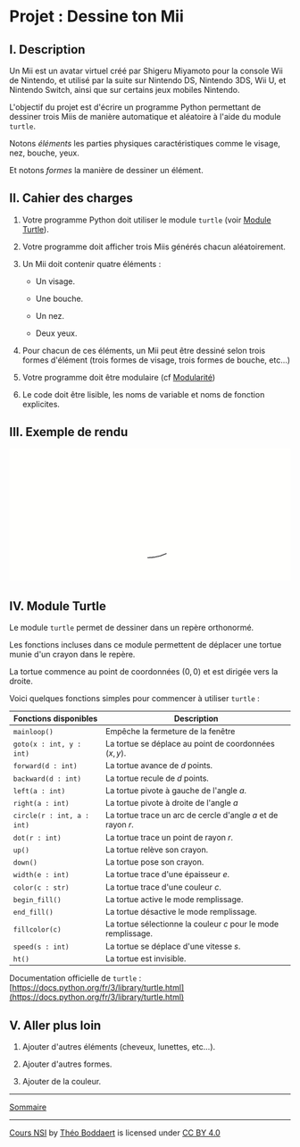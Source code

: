# Projet : Dessine ton Mii

## I. Description

Un Mii est un avatar virtuel créé par Shigeru Miyamoto pour la console Wii de Nintendo, et utilisé par la suite sur Nintendo DS, Nintendo 3DS, Wii U, et Nintendo Switch, ainsi que sur certains jeux mobiles Nintendo.

L'objectif du projet est d'écrire un programme Python permettant de dessiner trois Miis de manière automatique et aléatoire à l'aide du module `turtle`.

Notons *éléments* les parties physiques caractéristiques comme le visage, nez, bouche, yeux.

Et notons *formes* la manière de dessiner un élément.

## II. Cahier des charges

1. Votre programme Python doit utiliser le module `turtle` (voir [Module Turtle](#turtle)).

2. Votre programme doit afficher trois Miis générés chacun aléatoirement.

3. Un Mii doit contenir quatre éléments :

    - Un visage.

    - Une bouche.

    - Un nez.

    - Deux yeux.

4. Pour chacun de ces éléments, un Mii peut être dessiné selon trois formes d'élément (trois formes de visage, trois formes de bouche, etc...)

5. Votre programme doit être modulaire (cf [Modularité](./../Langages_et_programmation/Modularité/Modularité.md))

6. Le code doit être lisible, les noms de variable et noms de fonction explicites.

## III. Exemple de rendu

<img src="./img/exemple_dessine_ton_mii.gif" width=800>

## IV. <a name="turtle">Module Turtle

Le module `turtle` permet de dessiner dans un repère orthonormé.

Les fonctions incluses dans ce module permettent de déplacer une tortue munie d'un crayon dans le repère.

La tortue commence au point de coordonnées $(0,0)$ et est dirigée vers la droite.

Voici quelques fonctions simples pour commencer à utiliser `turtle` :

| Fonctions disponibles | Description |
|---|---|
| `mainloop()` | Empêche la fermeture de la fenêtre |
| `goto(x : int, y : int)` | La tortue se déplace au point de coordonnées $(x,y)$. |
| `forward(d : int)` | La tortue avance de $d$ points. |
| `backward(d : int)` | La tortue recule de $d$ points. |
| `left(a : int)` | La tortue pivote à gauche de l'angle $a$. |
| `right(a : int)` | La tortue pivote à droite de l'angle $a$ |
| `circle(r : int, a : int)` | La tortue trace un arc de cercle d'angle $a$ et de rayon $r$. |
| `dot(r : int)` | La tortue trace un point de rayon $r$. |
| `up()` | La tortue relève son crayon. |
| `down()` | La tortue pose son crayon. |
| `width(e : int)` | La tortue trace d'une épaisseur $e$. |
| `color(c : str)` | La tortue trace d'une couleur $c$. |
| `begin_fill()` | La tortue active le mode remplissage. |
| `end_fill()` | La tortue désactive le mode remplissage. |
| `fillcolor(c)` | La tortue sélectionne la couleur $c$ pour le mode remplissage. |
| `speed(s : int)` | La tortue se déplace d'une vitesse $s$. |
| `ht()` | La tortue est invisible. |

Documentation officielle de `turtle` : [https://docs.python.org/fr/3/library/turtle.html](https://docs.python.org/fr/3/library/turtle.html)

## V. Aller plus loin

1. Ajouter d'autres éléments (cheveux, lunettes, etc...).

2. Ajouter d'autres formes.

3. Ajouter de la couleur.

____________

[Sommaire](./../README.md)

___________

<p xmlns:cc="http://creativecommons.org/ns#" xmlns:dct="http://purl.org/dc/terms/"><a property="dct:title" rel="cc:attributionURL" href="https://github.com/boddaert/nsi">Cours NSI</a> by <a rel="cc:attributionURL dct:creator" property="cc:attributionName" href="https://github.com/boddaert">Théo Boddaert</a> is licensed under <a href="https://creativecommons.org/licenses/by/4.0/?ref=chooser-v1" target="_blank" rel="license noopener noreferrer" style="display:inline-block;">CC BY 4.0</a>  <img style="height:22px!important;margin-left:3px;vertical-align:text-bottom;" src="https://mirrors.creativecommons.org/presskit/icons/cc.svg?ref=chooser-v1" alt="">  <img style="height:22px!important;margin-left:3px;vertical-align:text-bottom;" src="https://mirrors.creativecommons.org/presskit/icons/by.svg?ref=chooser-v1" alt=""></p> 
